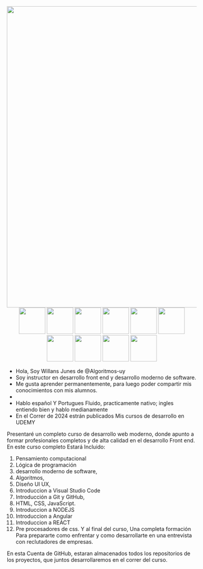 <div id="header" align="center">
  <img decoding="async" src="https://media.licdn.com/dms/image/D4D16AQEdkEakgTCeTQ/profile-displaybackgroundimage-shrink_350_1400/0/1675032701281?e=1716422400&v=beta&t=NUPruDefoWREDQqcpaBv_TxWXbYXlFVizkgu0RD9QGk" width="800"/>
</div>
<div id="techs" align="center">
  <img decoding="async" src="https://www.algoritmos.uy/assets/images/tecnologias/html5.svg" width ="70"/>
  <img decoding="async" src="https://www.algoritmos.uy/assets/images/tecnologias/css3.svg" width ="70"/>
  <img decoding="async" src="https://www.algoritmos.uy/assets/images/tecnologias/Bootstrap.svg" width ="70"/>
  <img decoding="async" src="https://www.algoritmos.uy/assets/images/tecnologias/javascript-file.svg" width ="70"/>
  <img decoding="async" src="https://www.algoritmos.uy/assets/images/tecnologias/Angular.svg" width ="70"/>
  <img decoding="async" src="https://www.algoritmos.uy/assets/images/tecnologias/atom.svg" width ="70"/>
  <img decoding="async" src="https://www.algoritmos.uy/assets/images/tecnologias/SASS.svg" width ="70"/>
  <img decoding="async" src="https://www.algoritmos.uy/assets/images/tecnologias/TypeScript.svg" width ="70"/>
  <img decoding="async" src="https://www.algoritmos.uy/assets/images/tecnologias/openaigpt.svg" width ="70"/>
  <img decoding="async" src="https://www.algoritmos.uy/assets/img/brand-python.svg" width ="70"/>
</div>





-  Hola, Soy Willans Junes de  @Algoritmos-uy
-  Soy instructor en desarrollo front end y desarrollo moderno de software.
-  Me gusta aprender  permanentemente, para luego poder compartir mis conocimientos con mis alumnos.
- 
- Hablo español Y Portugues Fluido, practicamente nativo; ingles entiendo bien y hablo medianamente
- En el Correr de 2024 estrán publicados Mis cursos de desarrollo en UDEMY

Presentaré un completo curso de desarrollo web moderno, donde apunto a formar profesionales completos y de alta calidad en el desarrollo Front end.
En este curso completo Estará Incluido: 
1. Pensamiento computacional
2. Lógica de programación
3. desarrollo moderno de software,
4. Algoritmos,
5. Diseño UI UX,
6. Introduccion a Visual Studio Code
7. Introducción a Git y GitHub,
8. HTML, CSS, JavaScript.
9. Introduccion a NODEJS
10. Introduccion a Angular
11. Introduccion a REACT
12. Pre procesadores de css.
Y al final del curso, Una completa formación Para prepararte como enfrentar y como desarrollarte en una entrevista con reclutadores de empresas.

En esta Cuenta de GitHub, estaran almacenados todos los repositorios de los proyectos, que juntos desarrollaremos en el correr del curso.


